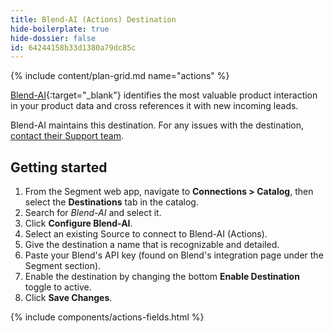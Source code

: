 ```yaml
---
title: Blend-AI (Actions) Destination
hide-boilerplate: true
hide-dossier: false
id: 64244158b33d1380a79dc85c 
---
```

{% include content/plan-grid.md name="actions" %}

[Blend-AI](https://blend-ai.com/){:target="_blank"} identifies the most valuable product interaction in your product data and cross references it with new incoming leads.

Blend-AI maintains this destination. For any issues with the destination, [contact their Support team](mailto:support@blnd.ai).

## Getting started

1. From the Segment web app, navigate to **Connections > Catalog**, then select the **Destinations** tab in the catalog. 
2. Search for *Blend-AI* and select it.
3. Click **Configure Blend-AI**.
4. Select an existing Source to connect to Blend-AI (Actions).
5. Give the destination a name that is recognizable and detailed.
6. Paste your Blend's API key (found on Blend's integration page under the Segment section).
7. Enable the destination by changing the bottom **Enable Destination** toggle to active.
8. Click **Save Changes**. 

{% include components/actions-fields.html %}
